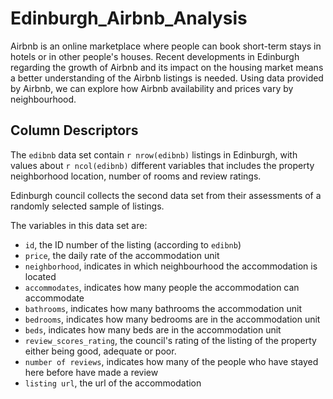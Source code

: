# Edinburgh_Airbnb_Analysis

Airbnb is an online marketplace where people can book short-term stays in hotels or in other people's houses.
Recent developments in Edinburgh regarding the growth of Airbnb and its impact on the housing market means a better understanding of the Airbnb listings is needed.
Using data provided by Airbnb, we can explore how Airbnb availability and prices vary by neighbourhood.

## Column Descriptors

The `edibnb` data set contain `r nrow(edibnb)` listings in Edinburgh, with values about `r ncol(edibnb)` different variables that includes the property neighborhood location, number of rooms and review ratings.

Edinburgh council collects the second data set from their assessments of a randomly selected sample of listings.

The variables in this data set are: <br>
- `id`, the ID number of the listing (according to `edibnb`) <br>
- `price`, the daily rate of the accommodation unit<br>
- `neighborhood`, indicates in which neighbourhood the accommodation is located<br>
- `accommodates`, indicates how many people the accommodation can accommodate<br>
- `bathrooms`, indicates how many bathrooms the accommodation unit<br>
- `bedrooms`, indicates how many bedrooms are in the accommodation unit<br>
- `beds`, indicates how many beds are in the accommodation unit<br>
- `review_scores_rating`, the council's rating of the listing of the property either being good, adequate or poor.<br>
- `number of reviews`, indicates how many of the people who have stayed here before have made a review<br>
- `listing url`, the url of the accommodation